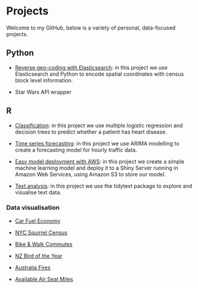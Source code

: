 # Projects

Welcome to my GitHub, below is a variety of personal, data-focused projects.

## Python

* [Reverse geo-coding with Elasticsearch](https://github.com/Jamie3213/reverse_geocoding): in this project we use Elasticsearch and Python to encode spatial coordinates with census block level information.

* Star Wars API wrapper

## R

* [Classification](https://github.com/Jamie3213/heart-disease-classification): in this project we use multiple logistic regression and decision trees to predict whether a patient has heart disease.

* [Time series forecasting](https://github.com/Jamie3213/traffic-time-series): in this project we use ARIMA modelling to create a forecasting model for hourly traffic data.

* [Easy model deployment with AWS](https://github.com/Jamie3213/shiny-model-deployment): in this project we create a simple machine learning model and deploy it to a Shiny Server running in Amazon Web Services, using Amazon S3 to store our model.

* [Text analysis](https://github.com/Jamie3213/tolstoy-text-analysis): in this project we use the tidytext package to explore and visualise text data.

### Data visualisation

* [Car Fuel Economy](https://github.com/Jamie3213/TidyTuesday2019-10-15)

* [NYC Squirrel Census](https://github.com/Jamie3213/TidyTuesday2019-10-29)

* [Bike & Walk Commutes](https://github.com/Jamie3213/TidyTuesday2019-11-05)

* [NZ Bird of the Year](https://github.com/Jamie3213/TidyTuesday2019-11-19)

* [Australia Fires](https://github.com/Jamie3213/TidyTuesday2020-01-07)

* [Available Air Seat Miles](https://github.com/Jamie3213/available-seat-miles)
